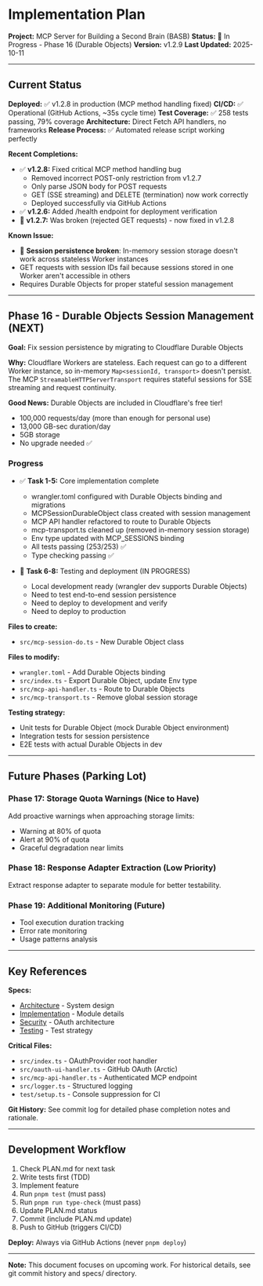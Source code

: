 # Implementation Plan

**Project:** MCP Server for Building a Second Brain (BASB)
**Status:** 🚧 In Progress - Phase 16 (Durable Objects)
**Version:** v1.2.9
**Last Updated:** 2025-10-11

---

## Current Status

**Deployed:** ✅ v1.2.8 in production (MCP method handling fixed)
**CI/CD:** ✅ Operational (GitHub Actions, ~35s cycle time)
**Test Coverage:** ✅ 258 tests passing, 79% coverage
**Architecture:** Direct Fetch API handlers, no frameworks
**Release Process:** ✅ Automated release script working perfectly

**Recent Completions:**
- ✅ **v1.2.8:** Fixed critical MCP method handling bug
  - Removed incorrect POST-only restriction from v1.2.7
  - Only parse JSON body for POST requests
  - GET (SSE streaming) and DELETE (termination) now work correctly
  - Deployed successfully via GitHub Actions
- ✅ **v1.2.6:** Added /health endpoint for deployment verification
- 🔴 **v1.2.7:** Was broken (rejected GET requests) - now fixed in v1.2.8

**Known Issue:**
- 🔴 **Session persistence broken**: In-memory session storage doesn't work across stateless Worker instances
- GET requests with session IDs fail because sessions stored in one Worker aren't accessible in others
- Requires Durable Objects for proper stateful session management

---

## Phase 16 - Durable Objects Session Management (NEXT)

**Goal:** Fix session persistence by migrating to Cloudflare Durable Objects

**Why:** Cloudflare Workers are stateless. Each request can go to a different Worker instance, so in-memory `Map<sessionId, transport>` doesn't persist. The MCP `StreamableHTTPServerTransport` requires stateful sessions for SSE streaming and request continuity.

**Good News:** Durable Objects are included in Cloudflare's free tier!
- 100,000 requests/day (more than enough for personal use)
- 13,000 GB-sec duration/day
- 5GB storage
- No upgrade needed ✅

### Progress

- ✅ **Task 1-5:** Core implementation complete
  - wrangler.toml configured with Durable Objects binding and migrations
  - MCPSessionDurableObject class created with session management
  - MCP API handler refactored to route to Durable Objects
  - mcp-transport.ts cleaned up (removed in-memory session storage)
  - Env type updated with MCP_SESSIONS binding
  - All tests passing (253/253) ✅
  - Type checking passing ✅

- 🔨 **Task 6-8:** Testing and deployment (IN PROGRESS)
  - Local development ready (wrangler dev supports Durable Objects)
  - Need to test end-to-end session persistence
  - Need to deploy to development and verify
  - Need to deploy to production

**Files to create:**
- `src/mcp-session-do.ts` - New Durable Object class

**Files to modify:**
- `wrangler.toml` - Add Durable Objects binding
- `src/index.ts` - Export Durable Object, update Env type
- `src/mcp-api-handler.ts` - Route to Durable Objects
- `src/mcp-transport.ts` - Remove global session storage

**Testing strategy:**
- Unit tests for Durable Object (mock Durable Object environment)
- Integration tests for session persistence
- E2E tests with actual Durable Objects in dev

---

## Future Phases (Parking Lot)

### Phase 17: Storage Quota Warnings (Nice to Have)
Add proactive warnings when approaching storage limits:
- Warning at 80% of quota
- Alert at 90% of quota
- Graceful degradation near limits

### Phase 18: Response Adapter Extraction (Low Priority)
Extract response adapter to separate module for better testability.

### Phase 19: Additional Monitoring (Future)
- Tool execution duration tracking
- Error rate monitoring
- Usage patterns analysis

---

## Key References

**Specs:**
- [Architecture](specs/architecture.md) - System design
- [Implementation](specs/implementation.md) - Module details
- [Security](specs/security.md) - OAuth architecture
- [Testing](specs/testing.md) - Test strategy

**Critical Files:**
- `src/index.ts` - OAuthProvider root handler
- `src/oauth-ui-handler.ts` - GitHub OAuth (Arctic)
- `src/mcp-api-handler.ts` - Authenticated MCP endpoint
- `src/logger.ts` - Structured logging
- `test/setup.ts` - Console suppression for CI

**Git History:**
See commit log for detailed phase completion notes and rationale.

---

## Development Workflow

1. Check PLAN.md for next task
2. Write tests first (TDD)
3. Implement feature
4. Run `pnpm test` (must pass)
5. Run `pnpm run type-check` (must pass)
6. Update PLAN.md status
7. Commit (include PLAN.md update)
8. Push to GitHub (triggers CI/CD)

**Deploy:** Always via GitHub Actions (never `pnpm deploy`)

---

**Note:** This document focuses on upcoming work. For historical details, see git commit history and specs/ directory.
